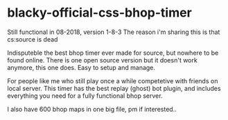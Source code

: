 # blacky-official-css-bhop-timer

Still functional in 08-2018, version 1-8-3
The reason i'm sharing this is that cs:source is dead 

Indisputeble the best bhop timer ever made for source, but nowhere to be found online.
There is one open source version but it doesn't work anymore, this one does. Easy to setup and manage.

For people like me who still play once a while competetive with friends on local server.
This timer has the best replay (ghost) bot plugin, and includes everything you need for a fully functional bhop server.

I also have 600 bhop maps in one big file, pm if interested..


